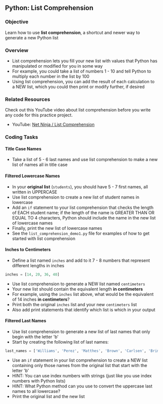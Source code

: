 ## Python: List Comprehension

### Objective

Learn how to use **list comprehension**, a shortcut and newer way to generate a new Python list

### Overview 
- List comprehension lets you fill your new list with values that Python has manipulated or modified for you in some way
- For example, you could take a list of numbers 1 - 10 and tell Python to multiply each number in the list by 100
- Using list comprehension, you can add the result of each calculation to a NEW list, which you could then print or modify further, if desired

### Related Resources

Check out this YouTube video about list comprehension before you write any code for this practice project.

- YouTube: [Net Ninja / List Comprehension](https://youtu.be/7G0jqG_kiig?feature=shared)

### Coding Tasks

#### Title Case Names

- Take a list of 5 - 6 last names and use list comprehension to make a new list of names all in title case


#### Filtered Lowercase Names 

- In your **original list** (`students`), you should have 5 - 7 first names, all written in UPPERCASE
- Use list comprehension to create a new list of student names in lowercase
- Add an `if` statement to your list comprehension that checks the length of EACH student name; if the length of the name is GREATER THAN OR EQUAL TO 4 characters, Python should include the name in the new list of lowercase names
- Finally, print the new list of lowercase names
- See the `list_comprehension_demo1.py` file for examples of how to get started with list comprehension

#### Inches to Centimeters

- Define a list named `inches` and add to it 7 - 8 numbers that represent different lengths in inches
```python
inches = [14, 20, 36, 40]
```
- Use list comprehension to generate a NEW list named `centimeters`
- Your new list should contain the equivalent length **in centimeters**
- For example, using the `inches` list above, what would be the equivalent of 14 inches **in centimeters**?
- Print both the original `inches` list and your new `centimeters` list
- Also add print statements that identify which list is which in your output

#### Filtered Last Names

- Use list comprehension to generate a new list of last names that only begin with the letter 'b'
- Start by creating the following list of last names:

```python
last_names = ['Williams', 'Perez', 'Matthes', 'Brown', 'Carlsen', 'Brimley', 'Vincent']
```
- Use an `if` statement in your list comprehension to create a NEW list containing only those names from the original list that start with the letter 'b'
- HINT: You can use index numbers with strings (just like you use index numbers with Python lists)
- HINT: What Python method can you use to convert the uppercase last names to all lowercase?
- Print the original list and the new list
